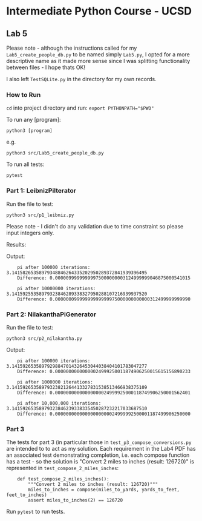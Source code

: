 # Intermediate Python Course - UCSD

## Lab 5

Please note - although the instructions called for my `Lab5_create_people_db.py` to be named simply `Lab5.py`, I opted for a more descriptive name as it made more sense since I was splitting functionality between files - I hope thats OK!

I also left `TestSQLite.py` in the directory for my own records.

### How to Run

`cd` into project directory and run: `export PYTHONPATH="$PWD"`

To run any [program]:

`python3 [program]`

e.g.

`python3 src/Lab5_create_people_db.py`

To run all tests:

`pytest`


### Part 1: LeibnizPiIterator

Run the file to test:

`python3 src/p1_leibniz.py`

Please note - I didn't do any validation due to time constraint so please input integers only.

Results:

Output:

        pi after 100000 iterations: 3.14158265358979348846264335202950289372841939396495
        Difference: 0.00000999999999975000000003124999999046875000541015

        pi after 10000000 iterations: 3.14159255358979323846289338327950288107216939937520
        Difference: 0.00000009999999999999975000000000000312499999999990

### Part 2: NilakanthaPiGenerator

Run the file to test:

`python3 src/p2_nilakantha.py`

Output:

        pi after 100000 iterations: 3.14159265358979298847014326453044038404101783047277
        Difference: 0.00000000000000024999250011874906250015615156890233

        pi after 1000000 iterations: 3.14159265358979323821264413327831538513466938375109
        Difference: 0.00000000000000000024999925000118749906250001562401

        pi after 10,000,000 iterations: 3.14159265358979323846239338335450287232217033687510
        Difference: 0.00000000000000000000024999992500001187499906250000


### Part 3

The tests for part 3 (in particular those in `test_p3_compose_conversions.py` are intended to to act as my solution. Each requirement in the Lab4 PDF has an associated test demonstrating completion, i.e. each compose function has a test - so the solution is "Convert 2 miles to inches (result: 126720)" is represented in `test_compose_2_miles_inches`: 

        def test_compose_2_miles_inches():
            """Convert 2 miles to inches (result: 126720)"""
            miles_to_inches = compose(miles_to_yards, yards_to_feet, feet_to_inches)
            assert miles_to_inches(2) == 126720

Run `pytest` to run tests. 